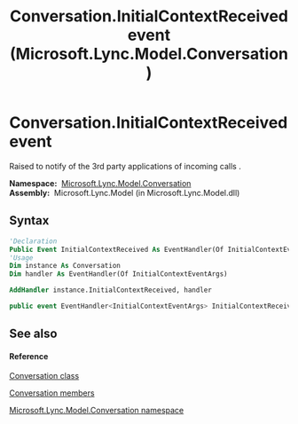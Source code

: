 ﻿---
title: Conversation.InitialContextReceived event (Microsoft.Lync.Model.Conversation)
TOCTitle: InitialContextReceived event
ms:assetid: E:Microsoft.Lync.Model.Conversation.Conversation.InitialContextReceived_DI_3_UC_OCS14MrefLyncWPF
ms:mtpsurl: https://msdn.microsoft.com/en-us/library/microsoft.lync.model.conversation.conversation.initialcontextreceived_di_3_uc_ocs14mreflyncwpf(v=office.15)
ms:contentKeyID: 48590611
ms.date: 07/28/2014
mtps_version: v=office.15
f1_keywords:
- Microsoft.Lync.Model.Conversation.Conversation.InitialContextReceived
dev_langs:
- CSharp
- JScript
- VB
- other
---

# Conversation.InitialContextReceived event

Raised to notify of the 3rd party applications of incoming calls .

**Namespace:**  [Microsoft.Lync.Model.Conversation](microsoft-lync-model-conversation-namespace_2.md)  
**Assembly:**  Microsoft.Lync.Model (in Microsoft.Lync.Model.dll)

## Syntax

``` vb
'Declaration
Public Event InitialContextReceived As EventHandler(Of InitialContextEventArgs)
'Usage
Dim instance As Conversation
Dim handler As EventHandler(Of InitialContextEventArgs)

AddHandler instance.InitialContextReceived, handler
```

``` csharp
public event EventHandler<InitialContextEventArgs> InitialContextReceived
```

## See also

#### Reference

[Conversation class](conversation-class-microsoft-lync-model-conversation_2.md)

[Conversation members](conversation-members-microsoft-lync-model-conversation_2.md)

[Microsoft.Lync.Model.Conversation namespace](microsoft-lync-model-conversation-namespace_2.md)


